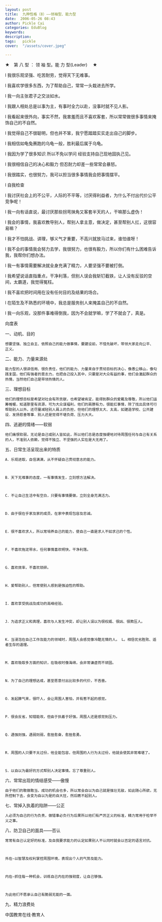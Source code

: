```yaml
---
layout: post  
title:  九种性格（8）——领袖型、能力型  
date:  2006-05-26 08:43  
author: Pickle Cai  
categories: EduBlog  
keywords: 
description:   
tags:	pickle   
cover:  "/assets/cover.jpeg"  

---  
```

    


 



★　第 八 型 ： 领 袖 型。能 力 型(Leader) 　★



l         我很乐观坚强、吃苦耐劳，觉得天下无难事。



l         我喜欢学很多东西，为了帮助自己，常常一头栽进去所学。



l         我一向主张君子之交淡如水。



l         我跟人相处总是以事为主，有事时全力以赴，没事时就不见人影。



l         我看起来很外向，事实不然，我害羞而且不喜欢客套，所以常常做很多事情来掩饰自己的不自然。



l         我觉得自己不很聪明，但也并不笨，我宁愿踏踏实实走出自己的脚步。



l         我相信如龟兔赛跑的乌龟一般，胜利最后属于乌龟。



l         我因为学了很多知识 所以不免以学问 经验支持自己现地固执己见。



l         我很相信自己的决心和毅力 但忍耐力却差一些常常会暴怒。



l         我很踏实，也很努力，我可以担当很多事情我会把事情摆平。 



l         自我检查



l         我讨厌社会上的不公平，人际的不平等，讨厌得利益者，为什么不付出代价公平竞争呢！ 



l         我一向有话直说，最讨厌那些拐弯抹角又客套半天的人，干嘛那么虚伪！ 



l         我会的事情，我喜欢教导别人，帮别人拿主意，做决定，甚至帮别人扛，这很容易嘛？ 



l         我才不怕挑战、讲理，够义气才重要，不高兴就放马过来，谁怕谁呀！ 



l         我不会的事情我会努力去学，我很努力，也很有毅力，所以你们有什么困难告诉我，我帮你们想办法。 



l         我一有事情需要解决就全身充满了精力，人要坚强不要被打倒。 



l         我希望说话直指重点，干净利落，但别人误会我斩钉截铁，让人没有反驳的空间，太霸道，我觉得冤枉。 



l         我不喜欢把时间用在没有任何目的及结果的场合。



l         在陌生及不熟悉的环境中，我总是服务别人来掩盖自己的不自然。 



l         我一向乐观，没那件事难得倒我，因为不会就学嘛，学了不就会了，真是。 



向度表



一、动机、目的



    想要坚强、独立自主、依照自己的能力做事情，要建设前，不惜先破坏，带领大家走向公平、 正义。 



二、能力、力量来源处



    能力型的人很讲信用、很负责任，他们的能力、力量来自于贯彻目标的决心，像愚公移山，像勾践复国，他们有强者的意志力，也把自己投入其中，只要是对大众有益的事，他们会激起群众的热情，当然他们自己是带领热情的人。 



三、理想目标



    他们的理想目标是希望对社会有所贡献，也希望被肯定，能得到群众的爱戴及尊敬，所以他们运筹帷幄，知道那里有资源，可为大众谋福利，他们的肩膀有力，很能扛事情，除了找出具体可行帮助别人以外，还尽量减轻别人肩上的负担，但他们的理想太大、太高，如建造学校、公共建设．发扬慈善等事．别人还是觉得不堪负荷、压力大大。 



四、逃避的情绪——软弱



    他们痛恨软弱，无论是自己或别人皆如此，所以他们总是态度强硬地对待周围任何与自己有关系的人，不准别人依赖，觉得不独立、不坚强的人实在是大无用了。 



五、日常生活呈现出来的特质



    A．乐观进取，自信满满，从不怀疑自己贯彻意志的能力。 



    B．天下无难事的态度，一有事情发生，立刻想方法解决。 



    C．不让自己生活中有空白，只要有事情要做，立刻全身充满活力。 



    D．由于很在乎家及家的成员，在家中表现包容及忠诚。 



    E．很不喜欢求人，所以常培养自己的能力，使自己一直是求人不如求己的个性。 



    F．不喜欢拖泥带水，任何事情喜欢明快，干净利落。 



    G．喜欢效率，不喜欢琐碎。 



    H．爱帮助别人，但常使别人感到是强迫性的帮助。 



    I．喜欢享受挑战及成功的高峰经验。 



    J．为追求正义和真理，喜欢与人发生冲突，却让别人误以为很权威、很凶、很欺压人。 



    K．当浸泡在自己工作及能力的领域时，周围人会感觉像冷酷无情的人。 L。相信优劣胜败、适者生存的道理。 



    M．喜欢吸取多方面的知识，在吸收时像海绵，会非常谦虚而不顽固。 



    N．为了自己的理想达成，甚至愿意付出比较多的代价，不吝啬。 



    O．发起脾气来，很吓人，会让周围人害怕，并有惹不起的感觉。 



    P．很会反省，知错能改，但由于执着于好强，周围人还是感觉到压力。 



    Q．遇强则强，遇弱则弱，愈挫愈奋，愈挫愈勇。 



    R．周围的人只要不太过份，他全能包容，但周围的人行为太过份，他就会使其非常难堪了。 



    S．以自以为最好的方式帮别人决定事情，忘了尊重别人。 



六、常常出现的情结感受——傲慢



    由于他们的敢做敢当，成功的机会也多，所以常会自以为自己就是强壮无敌，如此随心所欲，无所控制下去，会变为自以为是的自大狂，然后瞧不起别人。



七、常掉入执着的陷阱——公正



    人必须为自己的行为负责，做错事必负行为后果所以他们有严厉正义的标准，精力常用于检举不义之事。



八、防卫自己的面具——否认



    常常有自己认定好的标准，及自我要求能力的认定如果别人不认同时就会以否定的语言对抗。



    外在—以智慧及权利掌控周围环境，表现出个人的气势及能力。



    内在—抓住每一种机会，训练自己内在的强韧度，让自己够强。



    为此他们不愿承认自己有脆弱无能的一面。



九、精力浪费处



    

		    
 中国教育在线·教育人


